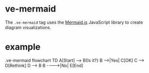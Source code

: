# ve-mermaid

The `.ve-mermaid` tag uses the [Mermaid.js](https://mermaid.js.org/) JavaScript library to create diagram visualizations.

# example

<ve-modal>
.ve-mermaid
    flowchart TD
        A[Start] --> B{Is it?}
        B -->|Yes| C[OK]
        C --> D[Rethink]
        D --> B
        B ---->|No| E[End]
<ve-modal>